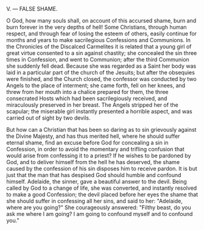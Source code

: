
V. — FALSE SHAME.

O God, how many souls shall, on account of this accursed shame, burn and burn forever in the very depths of hell! Some Christians, through human respect, and through fear of losing the esteem of others, easily continue for months and years to make sacrilegious Confessions and Communions. In the Chronicles of the Discalced Carmelites it is related that a young girl of great virtue consented to a sin against chastity; she concealed the sin three times in Confession, and went to Communion; after the third Communion she suddenly fell dead. Because she was regarded as a Saint her body was laid in a particular part of the church of the Jesuits; but after the obsequies were finished, and the Church closed, the confessor was conducted by two Angels to the place of interment; she came forth, fell on her knees, and threw from her mouth into a chalice prepared for them, the three consecrated Hosts which had been sacrilegiously received, and miraculously preserved in her breast. The Angels stripped her of the scapular; the miserable girl instantly presented a horrible aspect, and was carried out of sight by two devils.

But how can a Christian that has been so daring as to sin grievously against the Divine Majesty, and has thus merited hell, where he should suffer eternal shame, find an excuse before God for concealing a sin in Confession, in order to avoid the momentary and trifling confusion that would arise from confessing it to a priest? If he wishes to be pardoned by God, and to deliver himself from the hell he has deserved, the shame caused by the confession of his sin disposes him to receive pardon. It is but just that the man that has despised God should humble and confound himself. Adelaide, the sinner, gave a beautiful answer to the devil. Being called by God to a change of life, she was converted, and instantly resolved to make a good Confession; the devil placed before her eyes the shame that she should suffer in confessing all her sins, and said to her: \"Adelaide, where are you going?\" She courageously answered: \"Filthy beast, do you ask me where I am going? I am going to confound myself and to confound you.\"

